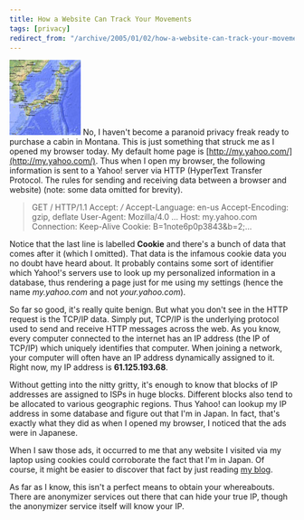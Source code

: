 ```yaml
---
title: How a Website Can Track Your Movements
tags: [privacy]
redirect_from: "/archive/2005/01/02/how-a-website-can-track-your-movements.aspx/"
---
```


![map of Japan](/assets/images/MapJapan.jpg) No, I haven't become a paranoid
privacy freak ready to purchase a cabin in Montana. This is just
something that struck me as I opened my browser today. My default home
page is [http://my.yahoo.com/](http://my.yahoo.com/). Thus when I open
my browser, the following information is sent to a Yahoo! server via
HTTP (HyperText Transfer Protocol. The rules for sending and receiving
data between a browser and website) (note: some data omitted for
brevity).

> GET / HTTP/1.1
>  Accept: */*
>  Accept-Language: en-us
>  Accept-Encoding: gzip, deflate 
> User-Agent: Mozilla/4.0 ... 
> Host: my.yahoo.com 
> Connection: Keep-Alive 
> Cookie: B=1note6p0p3843&b=2;...

Notice that the last line is labelled **Cookie** and there's a bunch of
data that comes after it (which I omitted). That data is the infamous
cookie data you no doubt have heard about. It probably contains some
sort of identifier which Yahoo!'s servers use to look up my personalized
information in a database, thus rendering a page just for me using my
settings (hence the name *my.yahoo.com* and not *your.yahoo.com*).

So far so good, it's really quite benign. But what you don't see in the
HTTP request is the TCP/IP data. Simply put, TCP/IP is the underlying
protocol used to send and receive HTTP messages across the web. As you
know, every computer connected to the internet has an IP address (the IP
of TCP/IP) which uniquely identifies that computer. When joining a
network, your computer will often have an IP address dynamically
assigned to it. Right now, my IP address is **61.125.193.68**.

Without getting into the nitty gritty, it's enough to know that blocks
of IP addresses are assigned to ISPs in huge blocks. Different blocks
also tend to be allocated to various geographic regions. Thus Yahoo! can
lookup my IP address in some database and figure out that I'm in Japan.
In fact, that's exactly what they did as when I opened my browser, I
noticed that the ads were in Japanese.

When I saw those ads, it occurred to me that any website I visited via
my laptop using cookies could corroborate the fact that I'm in Japan. Of
course, it might be easier to discover that fact by just reading [my
blog](https://haacked.com/archive/2005/01/01/1791.aspx).

As far as I know, this isn't a perfect means to obtain your whereabouts.
There are anonymizer services out there that can hide your true IP,
though the anonymizer service itself will know your IP.

